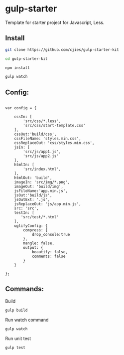 # gulp-starter

Template for starter project for Javascript, Less.

## Install

```bash
git clone https://github.com/cjies/gulp-starter-kit

cd gulp-starter-kit

npm install

gulp watch
```


## Config:

```

var config = {

    cssIn: [
        'src/css/*.less',
        'src/css/start-template.css'
    ],
    cssOut:'build/css',
    cssFileName: 'styles.min.css',
    cssReplaceOut: 'css/styles.min.css',
    jsIn: [
        'src/js/app1.js',
        'src/js/app2.js'
    ],
    htmlIn: [
        'src/index.html',
    ],
    htmlOut: 'build',
    imageIn: 'src/img/*.png',
    imageOut: 'build/img',
    jsFileName:'app.min.js',
    jsOut:'build/js',
    jsOutExt: '.js',
    jsReplaceOut: 'js/app.min.js',
    src: 'src',
    testIn: [
       'src/test/*.html'
    ],
    uglifyConfig: {
        compress: {
            drop_console:true
        },
        mangle: false,
        output: {
            beautify: false,
            comments: false 
        }
    }

};
```
## Commands:

Build
```bash
gulp build
```

Run watch command
```bash
gulp watch
```

Run unit test
```bash
gulp test
```


